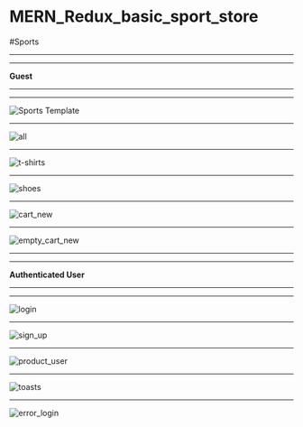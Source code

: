 # MERN_Redux_basic_sport_store
#Sports

**********************************************************
**********************************************************
**************************************Guest**************************************
**********************************************************
**********************************************************


![Sports Template](https://user-images.githubusercontent.com/47604307/187811077-a81c7d95-5f20-4b72-b229-7b848852b281.png)
___________________________________________________________________________________________________________________________
![all](https://user-images.githubusercontent.com/47604307/187811064-858c71eb-f4c2-4140-b83e-5cf73ba0ebf2.png)
___________________________________________________________________________________________________________________________
![t-shirts](https://user-images.githubusercontent.com/47604307/187811084-e9cf491c-d735-4023-a4b2-bc6514a60a9f.png)
___________________________________________________________________________________________________________________________
![shoes](https://user-images.githubusercontent.com/47604307/187811074-63d4a1ed-3e92-4435-9141-cf31efef0264.png)
___________________________________________________________________________________________________________________________
![cart_new](https://user-images.githubusercontent.com/47604307/187944616-9fa80ca7-1de4-4843-bb41-7e8df8c561f0.png)
___________________________________________________________________________________________________________________________
![empty_cart_new](https://user-images.githubusercontent.com/47604307/187944622-1c905be4-44a7-4213-8ad0-abbd05670a89.png)

**********************************************************
**********************************************************
**************************************Authenticated User**************************************
**********************************************************
**********************************************************


![login](https://user-images.githubusercontent.com/47604307/189436906-f2302d33-2992-4259-ba23-87bc65eb78e2.png)
___________________________________________________________________________________________________________________________
![sign_up](https://user-images.githubusercontent.com/47604307/189436915-e7d0f24c-82c0-4e80-94cb-d01a8f9cbdea.png)
___________________________________________________________________________________________________________________________
![product_user](https://user-images.githubusercontent.com/47604307/189436908-c448bca7-7a6f-41d6-90da-9cc7813be2a5.png)
___________________________________________________________________________________________________________________________
![toasts](https://user-images.githubusercontent.com/47604307/189502716-c1bdadf2-d5bc-44d2-b934-21839cc57cdc.png)
___________________________________________________________________________________________________________________________
![error_login](https://user-images.githubusercontent.com/47604307/189436899-065ef981-f544-4412-b4e7-097104675d88.png)

